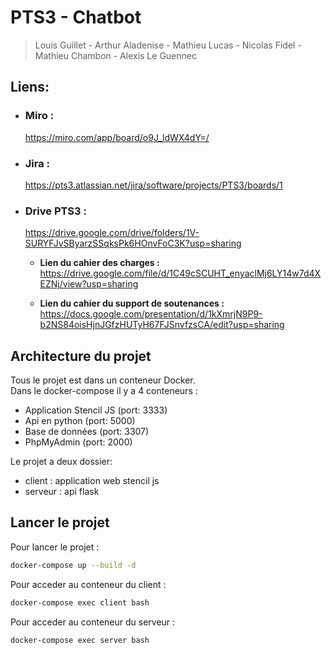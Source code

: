 # PTS3 - Chatbot

> Louis Guillet - Arthur Aladenise - Mathieu Lucas - Nicolas Fidel - Mathieu Chambon - Alexis Le Guennec

## Liens:

- ### Miro :
  https://miro.com/app/board/o9J_ldWX4dY=/

- ### Jira :
  https://pts3.atlassian.net/jira/software/projects/PTS3/boards/1

- ### Drive PTS3  :
  https://drive.google.com/drive/folders/1V-SURYFJvSByarzSSqksPk6HOnvFoC3K?usp=sharing

  - **Lien du cahier des charges :** 
    https://drive.google.com/file/d/1C49cSCUHT_enyaclMj6LY14w7d4XEZNj/view?usp=sharing

  - **Lien du cahier du support de soutenances :** 
    https://docs.google.com/presentation/d/1kXmrjN9P9-b2NS84oisHjnJGfzHUTyH67FJSnvfzsCA/edit?usp=sharing

## Architecture du projet

Tous le projet est dans un conteneur Docker.  
Dans le docker-compose il y a 4 conteneurs :  
* Application Stencil JS (port: 3333)  
* Api en python (port: 5000)  
* Base de données (port: 3307)  
* PhpMyAdmin (port: 2000)  

Le projet a deux dossier:  
* client : application web stencil js
* serveur : api flask

## Lancer le projet

Pour lancer le projet : 
```bash
docker-compose up --build -d
```

Pour acceder au conteneur du client : 
```bash
docker-compose exec client bash
```

Pour acceder au conteneur du serveur : 
```bash
docker-compose exec server bash
```
